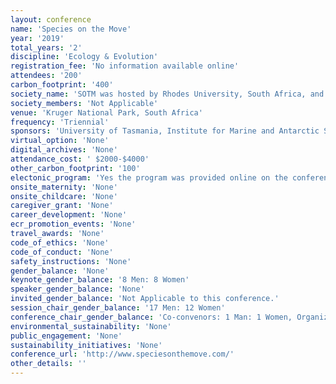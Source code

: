 ```yaml
---
layout: conference 
name: 'Species on the Move'
year: '2019'
total_years: '2'
discipline: 'Ecology & Evolution'
registration_fee: 'No information available online'
attendees: '200'
carbon_footprint: '400'
society_name: 'SOTM was hosted by Rhodes University, South Africa, and UTAS, Australia'
society_members: 'Not Applicable'
venue: 'Kruger National Park, South Africa'
frequency: 'Triennial'
sponsors: 'University of Tasmania, Institute for Marine and Antarctic Studies (IMA), Center for Marine Socioecology(CMS)'
virtual_option: 'None'
digital_archives: 'None'
attendance_cost: ' $2000-$4000'
other_carbon_footprint: '100'
electonic_program: 'Yes the program was provided online on the conference website.'
onsite_maternity: 'None'
onsite_childcare: 'None'
caregiver_grant: 'None'
career_development: 'None'
ecr_promotion_events: 'None'
travel_awards: 'None'
code_of_ethics: 'None'
code_of_conduct: 'None'
safety_instructions: 'None'
gender_balance: 'None'
keynote_gender_balance: '8 Men: 8 Women'
speaker_gender_balance: 'None'
invited_gender_balance: 'Not Applicable to this conference.'
session_chair_gender_balance: '17 Men: 12 Women'
conference_chair_gender_balance: 'Co-convenors: 1 Man: 1 Women, Organizing committee including an early career researcher committee: 12 Women: 10 Men'
environmental_sustainability: 'None'
public_engagement: 'None'
sustainability_initiatives: 'None'
conference_url: 'http://www.speciesonthemove.com/'
other_details: ''
---
```

